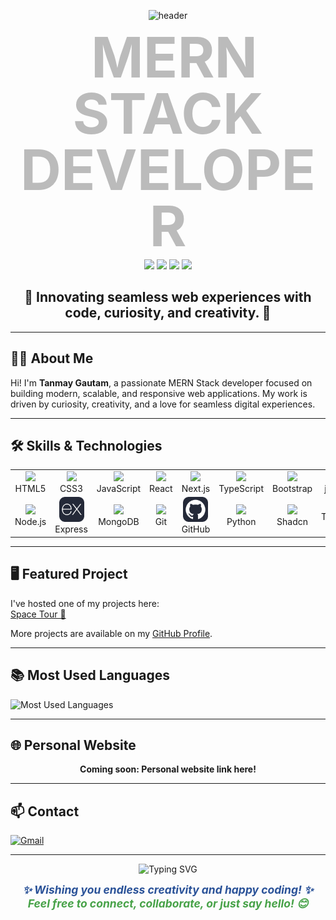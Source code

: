 <!-- Profile Header -->
<p align="center">
  <img src="https://capsule-render.vercel.app/api?type=waving&color=0:1e3c72,100:2a5298&height=200&section=header&text=Tanmay%20Gautam&fontSize=40&fontColor=ffffff&animation=fadeIn" alt="header"/>
</p>

<!-- Stylish Static MERN Stack Developer Banner -->
<p align="center" style="margin-bottom: 0;">
  <b>
    <span style="color:#bbb; font-size:90px; line-height:1; padding-left:20px;"><strong>MERN STACK DEVELOPER</strong></span>
  </b>
</p>
<p align="center" style="margin-top:8px;">
  <img src="https://img.shields.io/badge/MongoDB-47A248?style=for-the-badge&logo=mongodb&logoColor=white" />
  <img src="https://img.shields.io/badge/Express-000000?style=for-the-badge&logo=express&logoColor=white" />
  <img src="https://img.shields.io/badge/React-61dafb?style=for-the-badge&logo=react&logoColor=gray" />
  <img src="https://img.shields.io/badge/Node.js-339933?style=for-the-badge&logo=nodedotjs&logoColor=white" />
</p>

<h2 align="center">🚀 Innovating seamless web experiences with code, curiosity, and creativity. 🚀</h2>

---

## 👨‍💻 About Me

Hi! I'm **Tanmay Gautam**, a passionate MERN Stack developer focused on building modern, scalable, and responsive web applications. My work is driven by curiosity, creativity, and a love for seamless digital experiences.

---

## 🛠️ Skills & Technologies

<table>
  <tr>
    <td align="center"><img src="https://cdn.jsdelivr.net/gh/devicons/devicon/icons/html5/html5-original.svg" width="40"/><br/>HTML5</td>
    <td align="center"><img src="https://cdn.jsdelivr.net/gh/devicons/devicon/icons/css3/css3-original.svg" width="40"/><br/>CSS3</td>
    <td align="center"><img src="https://cdn.jsdelivr.net/gh/devicons/devicon/icons/javascript/javascript-original.svg" width="40"/><br/>JavaScript</td>
    <td align="center"><img src="https://cdn.jsdelivr.net/gh/devicons/devicon/icons/react/react-original.svg" width="40"/><br/>React</td>
    <td align="center"><img src="https://cdn.jsdelivr.net/gh/devicons/devicon/icons/nextjs/nextjs-original.svg" width="40" style="background:white"/><br/>Next.js</td>
    <td align="center"><img src="https://cdn.jsdelivr.net/gh/devicons/devicon/icons/typescript/typescript-original.svg" width="40"/><br/>TypeScript</td>
    <td align="center"><img src="https://cdn.jsdelivr.net/gh/devicons/devicon/icons/bootstrap/bootstrap-original.svg" width="40"/><br/>Bootstrap</td>
    <td align="center"><img src="https://cdn.jsdelivr.net/gh/devicons/devicon/icons/jquery/jquery-original.svg" width="40"/><br/>jQuery</td>
  </tr>
  <tr>
    <td align="center"><img src="https://cdn.jsdelivr.net/gh/devicons/devicon/icons/nodejs/nodejs-original.svg" width="40"/><br/>Node.js</td>
    <td align="center">
      <img src="https://github.com/tandpfun/skill-icons/raw/main/icons/ExpressJS-Dark.svg" width="40"/><br/>Express
    </td>
    <td align="center"><img src="https://cdn.jsdelivr.net/gh/devicons/devicon/icons/mongodb/mongodb-original.svg" width="40"/><br/>MongoDB</td>
    <td align="center"><img src="https://cdn.jsdelivr.net/gh/devicons/devicon/icons/git/git-plain.svg" width="40"/><br/>Git</td>
    <td align="center">
      <img src="https://github.com/tandpfun/skill-icons/raw/main/icons/Github-Dark.svg" width="40"/><br/>GitHub
    </td>
    <td align="center"><img src="https://cdn.jsdelivr.net/gh/devicons/devicon/icons/python/python-original.svg" width="40"/><br/>Python</td>
    <td align="center"><img src="https://avatars.githubusercontent.com/u/139895814?s=200&v=4" width="40"/><br/>Shadcn</td>
    <td align="center"><img src="https://cdn.jsdelivr.net/gh/devicons/devicon@latest/icons/tailwindcss/tailwindcss-original.svg" width="40"/><br/>Tailwind CSS</td>
  </tr>
</table>

---

## 🖥️ Featured Project

I've hosted one of my projects here:  
[Space Tour 🚀](https://tanmaygautam11.github.io/space-tour/)

More projects are available on my [GitHub Profile](https://github.com/tanmaygautam11).

---

## 📚 Most Used Languages

<p>
  <img src="https://github-readme-stats.vercel.app/api/top-langs/?username=tanmaygautam11&layout=compact&theme=dark" alt="Most Used Languages" />
</p>

---

## 🌐 Personal Website

<!-- 👉 [My Personal Website](#) -->
<p align="center">
  <b>Coming soon: Personal website link here!</b>
</p>

---

## 📫 Contact

<p align="left">
  <a href="mailto:gautamtanmay11@gmail.com">
    <img src="https://skillicons.dev/icons?i=gmail" width="44" alt="Gmail" />
  </a>
</p>

---

<p align="center">
  <img src="https://readme-typing-svg.demolab.com?font=Fira+Code&size=28&duration=3000&pause=300&color=FFB300&center=true&vCenter=true&width=700&lines=Thanks+for+visiting+my+GitHub+Profile!;Let%E2%80%99s+build+something+amazing+together+%F0%9F%94%A5;Keep+learning%2C+keep+growing+%F0%9F%9A%80" alt="Typing SVG">
</p>

<p align="center">
  <em>
    <span style="font-size: 1.25em; color: #2a5298; font-weight: bold;">
      ✨ Wishing you endless creativity and happy coding! ✨
      <br/>
      <span style="color: #47a248;">Feel free to connect, collaborate, or just say hello! 😊</span>
    </span>
  </em>
</p>
